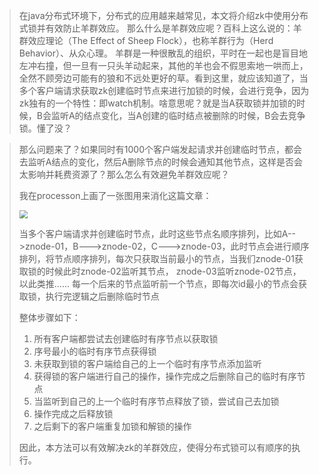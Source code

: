 >在java分布式环境下，分布式的应用越来越常见，本文将介绍zk中使用分布式锁并有效防止羊群效应。 那么什么是羊群效应呢？百科上这么说的：羊群效应理论（The Effect of Sheep Flock），也称羊群行为（Herd Behavior）、从众心理。 羊群是一种很散乱的组织，平时在一起也是盲目地左冲右撞，但一旦有一只头羊动起来，其他的羊也会不假思索地一哄而上，全然不顾旁边可能有的狼和不远处更好的草。看到这里，就应该知道了，当多个客户端请求获取zk创建临时节点来进行加锁的时候，会进行竞争，因为zk独有的一个特性：即watch机制。啥意思呢？就是当A获取锁并加锁的时候，B会监听A的结点变化，当A创建的临时结点被删除的时候，B会去竞争锁。懂了没？

>那么问题来了？如果同时有1000个客户端发起请求并创建临时节点，都会去监听A结点的变化，然后A删除节点的时候会通知其他节点，这样是否会太影响并耗费资源了？那么怎么有效避免羊群效应呢？
>
>我在processon上画了一张图用来消化这篇文章：
>
><img src="https://tva1.sinaimg.cn/large/008eGmZEgy1gmei4hjccwj30nx0hq3yu.jpg" style="zoom:80%">
>
>当多个客户端请求并创建临时节点，此时这些节点名顺序排列，比如A-->znode-01，B--->znode-02，C--->znode-03，此时节点会进行顺序排列，将节点顺序排列，每次只获取当前最小的节点，当我们znode-01获取锁的时候此时znode-02监听其节点， znode-03监听znode-02节点，以此类推…… 每一个后来的节点监听前一个节点，即每次id最小的节点会获取锁，执行完逻辑之后删除临时节点
>
>整体步骤如下：
>
>1. 所有客户端都尝试去创建临时有序节点以获取锁
>2. 序号最小的临时有序节点获得锁
>3. 未获取到锁的客户端给自己的上一个临时有序节点添加监听
>4. 获得锁的客户端进行自己的操作，操作完成之后删除自己的临时有序节点
>5. 当监听到自己的上一个临时有序节点释放了锁，尝试自己去加锁
>6. 操作完成之后释放锁
>7. 之后剩下的客户端重复加锁和解锁的操作
>
>因此，本方法可以有效解决zk的羊群效应，使得分布式锁可以有顺序的执行。



